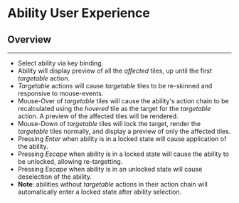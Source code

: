 # Ability User Experience

## Overview
---

- Select ability via key binding.
- Ability will display preview of all the *affected* tiles, up until the first *targetable* action.
- *Targetable* actions will cause *targetable* tiles to be re-skinned and responsive to mouse-events.
- Mouse-Over of *targetable* tiles will cause the ability's action chain to be recalculated using the *hovered* tile as the target for the *targetable* action. A preview of the affected tiles will be rendered.
- Mouse-Down of *targetable* tiles will lock the target, render the *targetable* tiles normally, and display a preview of only the affected tiles.
- Pressing *Enter* when ability is in a locked state will cause application of the ability.
- Pressing *Escape* when ability is in a locked state will cause the ability to be unlocked, allowing re-targetting.
- Pressing *Escape* when ability is in an unlocked state will cause deselection of the ability.
- **Note**: abilities without *targetable* actions in their action chain will automatically enter a locked state after ability selection. 